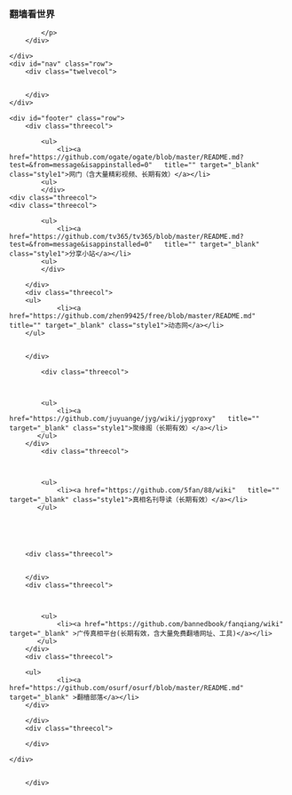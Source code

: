 <head>
<meta name="viewport" content="width=device-width, initial-scale=1.0"/>
</head>
<body>
<div class="container">
	<div id="header" class="row">
		<div class="sevencol">
		 <h3>翻墙看世界</h3>
		</div>
		<div class="fivecol last">
			<p>
				
			</p>
		</div>
		
	</div>
	<div id="nav" class="row">
		<div class="twelvecol">
				
		
		</div>
	</div>
	
	<div id="footer" class="row">
		<div class="threecol">
			
			<ul>
				<li><a href="https://github.com/ogate/ogate/blob/master/README.md?test=&from=message&isappinstalled=0"   title="" target="_blank" class="style1">网门（含大量精彩视频、长期有效）</a></li>
			<ul>
			</div>
	<div class="threecol">
	<div class="threecol">
			
			<ul>
				<li><a href="https://github.com/tv365/tv365/blob/master/README.md?test=&from=message&isappinstalled=0"   title="" target="_blank" class="style1">分享小站</a></li>
			<ul>
			</div>		
			
		</div>
		<div class="threecol">
		<ul>
				<li><a href="https://github.com/zhen99425/free/blob/master/README.md" title="" target="_blank" class="style1">动态网</a></li>
		</ul>
			
		
		</div>
	
			<div class="threecol">
			
				
				
			<ul>
				<li><a href="https://github.com/juyuange/jyg/wiki/jygproxy"   title="" target="_blank" class="style1">聚缘阁（长期有效）</a></li>
	       </ul>
		</div>
			<div class="threecol">
			
				
				
			<ul>
				<li><a href="https://github.com/5fan/88/wiki"   title="" target="_blank" class="style1">真相名刊导读（长期有效）</a></li>
	       </ul>
		
		
	
	
	
		<div class="threecol">
			
			
		</div>
		<div class="threecol">
			
				
				
			<ul>
				<li><a href="https://github.com/bannedbook/fanqiang/wiki" target="_blank" >广传真相平台(长期有效，含大量免费翻墙网址、工具)</a></li>
	       </ul>
		</div>
		<div class="threecol">
			
		<ul>
				<li><a href="https://github.com/osurf/osurf/blob/master/README.md" target="_blank" >翻樯部落</a></li>	
		</div>
	
		</div>
		<div class="threecol">			
			
		</div>
	
	</div>

		
		</div>
	
</div>

</body>
</html>
